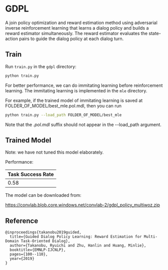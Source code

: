 # GDPL

A join policy optimization and reward estimation method using adversarial inverse reinforcement learning that learns a dialog policy and builds a reward estimator simultaneously. The reward estimator evaluates the state-action pairs to guide the dialog policy at each dialog turn.

## Train

Run `train.py` in the `gdpl` directory:

```bash
python train.py
```

For better performance, we can do immitating learning before reinforcement learning. The immitating learning is implemented in the `mle` directory.

For example, if the trained model of immitating learning is saved at FOLDER_OF_MODEL/best_mle.pol.mdl, then you can run

```bash
python train.py --load_path FOLDER_OF_MODEL/best_mle
```

Note that the *.pol.mdl* suffix should not appear in the --load_path argument.

## Trained Model

Note: we have not tuned this model elaborately.

Performance:

| Task Success Rate |
| ------------ |
| 0.58 |

The model can be downloaded from: 

https://convlab.blob.core.windows.net/convlab-2/gdpl_policy_multiwoz.zip

## Reference

```
@inproceedings{takanobu2019guided,
  title={Guided Dialog Policy Learning: Reward Estimation for Multi-Domain Task-Oriented Dialog},
  author={Takanobu, Ryuichi and Zhu, Hanlin and Huang, Minlie},
  booktitle={EMNLP-IJCNLP},
  pages={100--110},
  year={2019}
}
```